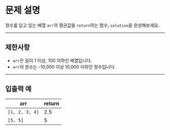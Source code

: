# 문제 설명

정수를 담고 있는 배열 `arr`의 평균값을 `return`하는 함수, `solution`을 완성해보세요.

---

## 제한사항

- `arr`은 길이 1 이상, 100 이하인 배열입니다.
- `arr`의 원소는 -10,000 이상 10,000 이하인 정수입니다.

---

## 입출력 예

| arr         | return |
|-------------|--------|
| `[1, 2, 3, 4]` | 2.5    |
| `[5, 5]`       | 5      |
